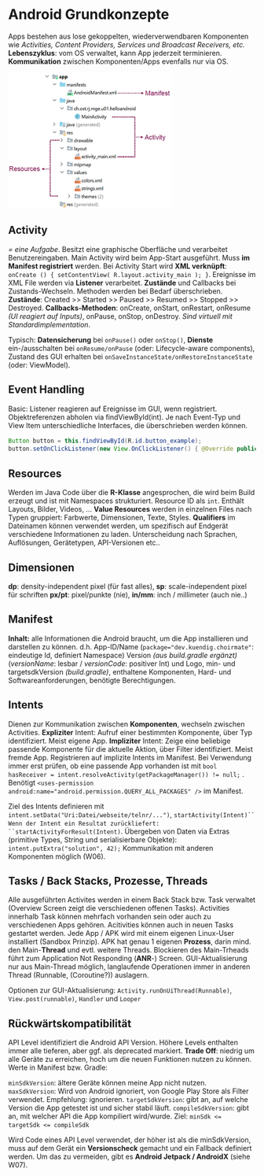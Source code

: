 # Android Grundkonzepte

Apps bestehen aus lose gekoppelten, wiederverwendbaren Komponenten wie *Activities, Content Providers, Services und Broadcast Receivers, etc.* **Lebenszyklus**: vom OS verwaltet, kann App jederzeit terminieren. **Kommunikation** zwischen Komponenten/Apps evenfalls nur via OS. 

![](../res/android-app-struktur.png)

## Activity

*= eine Aufgabe*. Besitzt eine graphische Oberfläche und verarbeitet Benutzereingaben. Main Activity wird beim App-Start ausgeführt. Muss **im Manifest registriert** werden. Bei Activity Start wird **XML verknüpft**: `onCreate () { setContentView( R.layout.activity_main ); }`. Ereignisse im XML File werden via **Listener** verarbeitet. **Zustände** und Callbacks bei Zustands-Wechseln. Methoden werden bei Bedarf überschrieben. **Zustände**: Created >> Started >> Paused >> Resumed >> Stopped >> Destroyed. **Callbacks-Methoden**: onCreate, onStart, onRestart, onResume *(UI reagiert auf Inputs)*, onPause, onStop, onDestroy. *Sind virtuell mit Standardimplementation*.

Typisch: **Datensicherung** bei `onPause()` oder `onStop()`, **Dienste** ein-/ausschalten bei `onResume/onPause` (oder: Lifecycle-aware components), Zustand des GUI erhalten bei `onSaveInstanceState/onRestoreInstanceState` (oder: ViewModel).

## Event Handling

Basic: Listener reagieren auf Ereignisse im GUI, wenn registriert. Objektreferenzen abholen via findViewById(int). Je nach Event-Typ und View Item unterschiedliche Interfaces, die überschrieben werden können.

```java
Button button = this.findViewById(R.id.button_example);
button.setOnClickListener(new View.OnClickListener() { @Override public void onClick(View view) {}});
```

## Resources

Werden im Java Code über die **R-Klasse** angesprochen, die wird beim Build erzeugt und ist mit Namespaces strukturiert. Resource ID als `int`. Enthält Layouts, Bilder, Videos, ... **Value Resources** werden in einzelnen Files nach Typen gruppiert: Farbwerte, Dimensionen, Texte, Styles. **Qualifiers** im Dateinamen können verwendet werden, um spezifisch auf Endgerät verschiedene Informationen zu laden. Unterscheidung nach Sprachen, Auflösungen, Gerätetypen, API-Versionen etc..

## Dimensionen

**dp**: density-independent pixel (für fast alles), **sp**: scale-independent pixel für schriften
**px/pt**: pixel/punkte (nie), **in/mm**: inch / millimeter (auch nie..)

## Manifest

**Inhalt:** alle Informationen die Android braucht, um die App installieren und darstellen zu können. d.h. 
App-ID/Name (`package="dev.kuendig.choirmate"`: eindeutige Id, definiert Namespace)
Version _(aus build.gradle ergänzt)_ (_versionName_: lesbar / _versionCode_: positiver Int) und Logo, min- und targetsdkVersion _(build.gradle)_, enthaltene Komponenten, Hard- und Softwareanforderungen, benötigte Berechtigungen. 

## Intents

Dienen zur Kommunikation zwischen **Komponenten**, wechseln zwischen Activities. **Expliziter** Intent: Aufruf einer bestimmten Komponente, über Typ identifiziert. Meist eigene App. **Impliziter** Intent: Zeige eine beliebige passende Komponente für die aktuelle Aktion, über Filter identifiziert. Meist fremde App. 
Registrieren auf implizite Intents im Manifest. Bei Verwendung immer erst prüfen, ob eine passende App vorhanden ist mit `bool hasReceiver = intent.resolveActivity(getPackageManager()) != null;` .  
Benötigt `<uses-permission android:name="android.permission.QUERY_ALL_PACKAGES" />` im Manifest.

Ziel des Intents definieren mit `intent.setData("Uri:Datei/webseite/telnr/...")`, `startActivity(Intent)``
Wenn der Intent ein Resultat zurückliefert: ``startActivityForResult(Intent)`.
Übergeben von Daten via Extras (primitive Types, String und serialisierbare Objekte): `intent.putExtra("solution", 42);` Kommunikation mit anderen Komponenten möglich (W06).

## Tasks / Back Stacks, Prozesse, Threads

Alle ausgeführten Activites werden in einem Back Stack bzw. Task verwaltet (Overview Screen zeigt die verschiedenen offenen Tasks). Activities innerhalb Task können mehrfach vorhanden sein oder auch zu verschiedenen Apps gehören. Acitivities können auch in neuen Tasks gestartet werden. Jede App / APK wird mit einem eigenen Linux-User installiert (Sandbox Prinzip). APK hat genau 1 eigenen **Prozess**, darin mind. den Main-**Thread** und evtl. weitere Threads. Blockieren des Main-Trheads führt zum Application Not Responding (**ANR**-) Screen. GUI-Aktualisierung nur aus Main-Thread möglich, langlaufende Operationen immer in anderen Thread (Runnable, (Coroutine?)) auslagern.

Optionen zur GUI-Aktualisierung: `Activity.runOnUiThread(Runnable)`, `View.post(runnable)`, `Handler` und `Looper`

## Rückwärtskompatibilität

API Level identifiziert die Android API Version. Höhere Levels enthalten immer alle tieferen, aber ggf. als deprecated markiert. **Trade Off**: niedrig um alle Geräte zu erreichen, hoch um die neuen Funktionen nutzen zu können. Werte in Manifest bzw. Gradle:

`minSdkVersion`: ältere Geräte können meine App nicht nutzen. `maxSdkVersion`: Wird von Android ignoriert, von Google Play Store als Filter verwendet. Empfehlung: ignorieren. `targetSdkVersion`: gibt an, auf welche Version die App getestet ist und sicher stabil läuft. `compileSdkVersion`: gibt an, mit welcher API die App kompiliert wird/wurde.
Ziel: `minSdk <= targetSdk <= compileSdk `

Wird Code eines API Level verwendet, der höher ist als die minSdkVersion, muss auf dem Gerät ein **Versionscheck** gemacht und ein Fallback definiert werden. Um das zu vermeiden, gibt es **Android Jetpack / AndroidX** (siehe W07).
